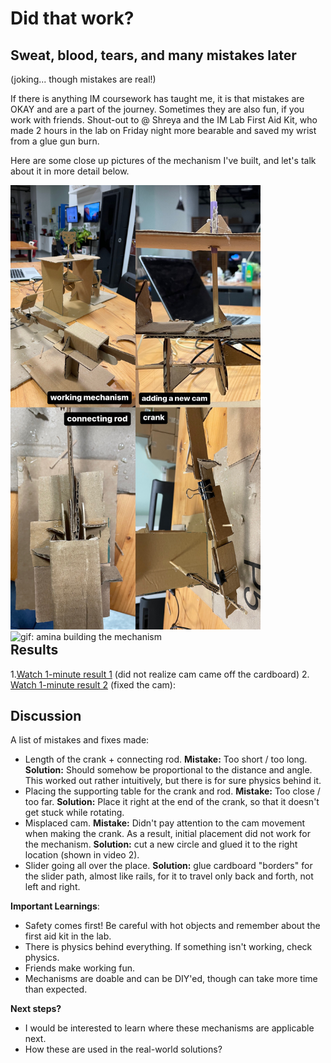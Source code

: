 # Did that work?

## Sweat, blood, tears, and many mistakes later
(joking... though mistakes are real!)

If there is anything IM coursework has taught me, it is that mistakes are OKAY and are a part of the journey. Sometimes they are also fun, if you work with friends.
Shout-out to @ Shreya and the IM Lab First Aid Kit, who made 2 hours in the lab on Friday night more bearable and saved my wrist from a glue gun burn.

Here are some close up pictures of the mechanism I've built, and let's talk about it in more detail below.

<div style = "float:left;">
  <img src='/6Feb/collage.JPG' alt = 'mechanism collage: crank, cam, and connecting rod close up images' width='400'>
  <img src='/6Feb/amina.gif' alt = 'gif: amina building the mechanism' width='400'>
</div>

## Results

1.[Watch 1-minute result 1](https://drive.google.com/file/d/1-0MX3QLOx1A3ZKnU-reLRCeg99rhUrew/view?usp=sharing) (did not realize cam came off the cardboard)
2. [Watch 1-minute result 2](https://drive.google.com/file/d/149Q19pCD_ngL5QSngq4ODd19RN-uuswC/view?usp=sharing) (fixed the cam):

## Discussion

A list of mistakes and fixes made:
- Length of the crank + connecting rod. **Mistake:** Too short / too long. **Solution:** Should somehow be proportional to the distance and angle. This worked out rather intuitively, but there is for sure physics behind it.
- Placing the supporting table for the crank and rod. **Mistake:** Too close / too far.  **Solution:** Place it right at the end of the crank, so that it doesn't get stuck while rotating.
- Misplaced cam. **Mistake:** Didn't pay attention to the cam movement when making the crank. As a result, initial placement did not work for the mechanism. **Solution:** cut a new circle and glued it to the right location (shown in video 2).
- Slider going all over the place. **Solution:** glue cardboard "borders" for the slider path, almost like rails, for it to travel only back and forth, not left and right.

**Important Learnings**:
- Safety comes first! Be careful with hot objects and remember about the first aid kit in the lab.
- There is physics behind everything. If something isn't working, check physics.
- Friends make working fun.
- Mechanisms are doable and can be DIY'ed, though can take more time than expected.

**Next steps?**
- I would be interested to learn where these mechanisms are applicable next.
- How these are used in the real-world solutions?
